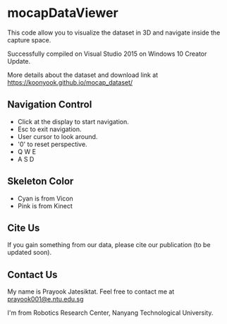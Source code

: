 # mocapDataViewer

This code allow you to visualize the dataset in 3D and navigate inside the capture space.

Successfully compiled on Visual Studio 2015 on Windows 10 Creator Update.

More details about the dataset and download link at https://koonyook.github.io/mocap_dataset/

## Navigation Control
- Click at the display to start navigation. 
- Esc to exit navigation.
- User cursor to look around.
- '0' to reset perspective. 
- Q W E
- A S D

## Skeleton Color
- Cyan is from Vicon
- Pink is from Kinect

## Cite Us
If you gain something from our data, please cite our publication (to be updated soon).

## Contact Us
My name is Prayook Jatesiktat. Feel free to contact me at prayook001@e.ntu.edu.sg

I'm from Robotics Research Center, Nanyang Technological University.

